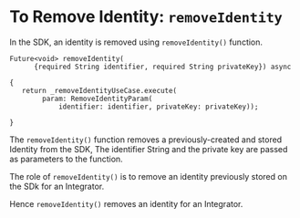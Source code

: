 # To Remove Identity: `removeIdentity`
 
In the SDK, an identity is removed using `removeIdentity()` function. 
 
```
Future<void> removeIdentity(
      {required String identifier, required String privateKey}) async
 
{
   return _removeIdentityUseCase.execute(
        param: RemoveIdentityParam(
            identifier: identifier, privateKey: privateKey));
 
}
```
The `removeIdentity()` function removes a previously-created and stored Identity from the SDK, The identifier String and the private key are passed as parameters to the function.
 
The role of `removeIdentity()` is to remove an identity previously stored on the SDk for an Integrator.
 
Hence `removeIdentity()` removes an identity for an Integrator. 
